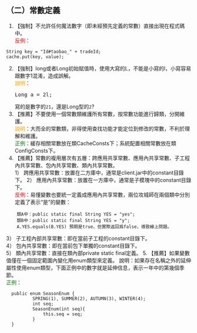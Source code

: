 ## （二）常數定義

1. 【強制】不允許任何魔法數字（即未經預先定義的常數）直接出現在程式碼中。
<br><span style="color:red">反例</span>：
```
String key = "Id#taobao_" + tradeId;       
cache.put(key, value); 
```
2. 【強制】long或者Long初始賦值時，使用大寫的L，不能是小寫的l，小寫容易跟數字1混淆，造成誤解。 
<br><span style="color:orange">說明</span>：<pre>Long a = 2l;</pre> 寫的是數字的`21`，還是Long型的`2`? 
3. 【推薦】不要使用一個常數類維護所有常數，按常數功能進行歸類，分開維護。 
<br><span style="color:orange">說明</span>：大而全的常數類，非得使用查找功能才能定位到修改的常數，不利於理解和維護。 
<br><span style="color:green">正例</span>：緩存相關常數放在類CacheConsts下；系統配置相關常數放在類ConfigConsts下。 
4. 【推薦】常數的複用層次有五層：跨應用共享常數、應用內共享常數、子工程內共享常數、包內共享常數、類內共享常數。  
1） 跨應用共享常數：放置在二方庫中，通常是client.jar中的constant目錄下。
2） 應用內共享常數：放置在一方庫中，通常是子模塊中的constant目錄下。
<br><span style="color:red">反例</span>：易懂變數也要統一定義成應用內共享常數，兩位攻城師在兩個類中分別定義了表示“是”的變數：
```
    類A中：public static final String YES = "yes";
    類B中：public static final String YES = "y";
    A.YES.equals(B.YES) 預期是true，但實際返回爲false，導致線上問題。
```
3） 子工程內部共享常數：即在當前子工程的constant目錄下。  
4） 包內共享常數：即在當前包下單獨的constant目錄下。  
5） 類內共享常數：直接在類內部private static final定義。 
5. 【推薦】如果變數值僅在一個固定範圍內變化用enum類型來定義。 說明：如果存在名稱之外的延伸屬性使用enum類型，下面正例中的數字就是延伸信息，表示一年中的第幾個季節。 
 <br><span style="color:green">正例</span>： 
```
  public enum SeasonEnum {   
          SPRING(1), SUMMER(2), AUTUMN(3), WINTER(4);
          int seq; 
          SeasonEnum(int seq){         
              this.seq = seq;     
          } 
  } 
```